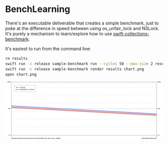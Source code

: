 # BenchLearning

There's an executable deliverable that creates a simple benchmark, just to poke at the difference in speed between
using os_unfair_lock and NSLock. It's purely a mechanism to learn/explore how to use
[swift-collections-benchmark](https://github.com/apple/swift-collections-benchmark).

It's easiest to run from the command line:

```bash
rm results
swift run -c release sample-benchmark run --cycles 50 --max-size 2 results
swift run -c release sample-benchmark render results chart.png
open chart.png
```

![chart of differences](chart.png)
